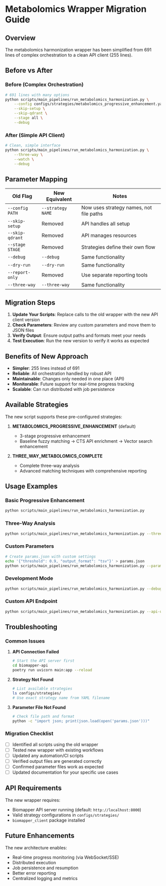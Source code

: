 # Metabolomics Wrapper Migration Guide

## Overview
The metabolomics harmonization wrapper has been simplified from 691 lines of complex orchestration to a clean API client (255 lines).

## Before vs After

### Before (Complex Orchestration)
```bash
# 691 lines with many options
python scripts/main_pipelines/run_metabolomics_harmonization.py \
    --config configs/strategies/metabolomics_progressive_enhancement.yaml \
    --skip-setup \
    --skip-qdrant \
    --stage all \
    --debug
```

### After (Simple API Client)  
```bash
# Clean, simple interface
python scripts/main_pipelines/run_metabolomics_harmonization.py \
    --three-way \
    --watch \
    --debug
```

## Parameter Mapping

| Old Flag | New Equivalent | Notes |
|----------|----------------|--------|
| `--config PATH` | `--strategy NAME` | Now uses strategy names, not file paths |
| `--skip-setup` | Removed | API handles all setup |
| `--skip-qdrant` | Removed | API manages resources |
| `--stage STAGE` | Removed | Strategies define their own flow |
| `--debug` | `--debug` | Same functionality |
| `--dry-run` | `--dry-run` | Same functionality |
| `--report-only` | Removed | Use separate reporting tools |
| `--three-way` | `--three-way` | Same functionality |

## Migration Steps

1. **Update Your Scripts**: Replace calls to the old wrapper with the new API client version
2. **Check Parameters**: Review any custom parameters and move them to JSON files
3. **Verify Output**: Ensure output paths and formats meet your needs
4. **Test Execution**: Run the new version to verify it works as expected

## Benefits of New Approach

- **Simpler**: 255 lines instead of 691
- **Reliable**: All orchestration handled by robust API
- **Maintainable**: Changes only needed in one place (API)
- **Monitorable**: Future support for real-time progress tracking
- **Scalable**: Can run distributed with job persistence

## Available Strategies

The new script supports these pre-configured strategies:

1. **METABOLOMICS_PROGRESSIVE_ENHANCEMENT** (default)
   - 3-stage progressive enhancement
   - Baseline fuzzy matching → CTS API enrichment → Vector search enhancement
   
2. **THREE_WAY_METABOLOMICS_COMPLETE**  
   - Complete three-way analysis
   - Advanced matching techniques with comprehensive reporting

## Usage Examples

### Basic Progressive Enhancement
```bash
python scripts/main_pipelines/run_metabolomics_harmonization.py
```

### Three-Way Analysis
```bash
python scripts/main_pipelines/run_metabolomics_harmonization.py --three-way
```

### Custom Parameters
```bash
# Create params.json with custom settings
echo '{"threshold": 0.9, "output_format": "tsv"}' > params.json
python scripts/main_pipelines/run_metabolomics_harmonization.py --parameters params.json
```

### Development Mode
```bash
python scripts/main_pipelines/run_metabolomics_harmonization.py --debug --dry-run
```

### Custom API Endpoint
```bash
python scripts/main_pipelines/run_metabolomics_harmonization.py --api-url http://remote-server:8000
```

## Troubleshooting

### Common Issues

1. **API Connection Failed**
   ```bash
   # Start the API server first
   cd biomapper-api
   poetry run uvicorn main:app --reload
   ```

2. **Strategy Not Found**
   ```bash
   # List available strategies
   ls configs/strategies/
   # Use exact strategy name from YAML filename
   ```

3. **Parameter File Not Found**
   ```bash
   # Check file path and format
   python -c "import json; print(json.load(open('params.json')))"
   ```

### Migration Checklist

- [ ] Identified all scripts using the old wrapper
- [ ] Tested new wrapper with existing workflows
- [ ] Updated any automation/CI scripts
- [ ] Verified output files are generated correctly
- [ ] Confirmed parameter files work as expected
- [ ] Updated documentation for your specific use cases

## API Requirements

The new wrapper requires:
- Biomapper API server running (default: `http://localhost:8000`)
- Valid strategy configurations in `configs/strategies/`
- `biomapper_client` package installed

## Future Enhancements

The new architecture enables:
- Real-time progress monitoring (via WebSocket/SSE)
- Distributed execution
- Job persistence and resumption
- Better error reporting
- Centralized logging and metrics